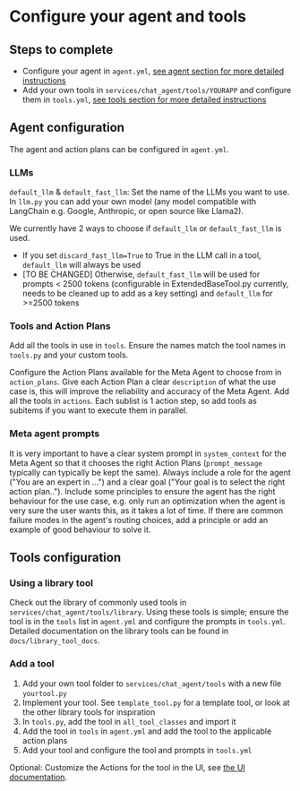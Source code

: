 # Configure your agent and tools

## Steps to complete
- Configure your agent in `agent.yml`, [see agent section for more detailed instructions](#agent-configuration)
- Add your own tools in `services/chat_agent/tools/YOURAPP` and configure them in `tools.yml`, [see tools section for more detailed instructions](#tools-configuration)


## Agent configuration

The agent and action plans can be configured in `agent.yml`.

### LLMs

`default_llm` & `default_fast_llm`: Set the name of the LLMs you want to use. In `llm.py` you can add your own model (any model compatible with LangChain e.g. Google, Anthropic, or open source like Llama2).

We currently have 2 ways to choose if `default_llm` or `default_fast_llm` is used.
- If you set `discard_fast_llm=True` to True in the LLM call in a tool, `default_llm` will always be used
- [TO BE CHANGED] Otherwise, `default_fast_llm` will be used for prompts < 2500 tokens (configurable in ExtendedBaseTool.py currently, needs to be cleaned up to add as a key setting) and `default_llm` for >=2500 tokens

### Tools and Action Plans
Add all the tools in use in `tools`. Ensure the names match the tool names in `tools.py` and your custom tools.

Configure the Action Plans available for the Meta Agent to choose from in `action_plans`. Give each Action Plan a clear `description` of what the use case is, this will improve the reliability and accuracy of the Meta Agent. Add all the tools in `actions`. Each sublist is 1 action step, so add tools as subitems if you want to execute them in parallel.

### Meta agent prompts

It is very important to have a clear system prompt in `system_context` for the Meta Agent so that it chooses the right Action Plans (`prompt_message` typically can typically be kept the same). Always include a role for the agent ("You are an expert in ...") and a clear goal ("Your goal is to select the right action plan.."). Include some principles to ensure the agent has the right behaviour for the use case, e.g. only run an optimization when the agent is very sure the user wants this, as it takes a lot of time. If there are common failure modes in the agent's routing choices, add a principle or add an example of good behaviour to solve it.

## Tools configuration

### Using a library tool
Check out the library of commonly used tools in `services/chat_agent/tools/library`. Using these tools is simple; ensure the tool is in the `tools` list in `agent.yml` and configure the prompts in `tools.yml`. Detailed documentation on the library tools can be found in `docs/library_tool_docs`.

### Add a tool

1) Add your own tool folder to `services/chat_agent/tools` with a new file `yourtool.py`
2) Implement your tool. See `template_tool.py` for a template tool, or look at the other library tools for inspiration
3) In `tools.py`, add the tool in `all_tool_classes` and import it
4) Add the tool in `tools` in `agent.yml` and add the tool to the applicable action plans
5) Add your tool and configure the tool and prompts in `tools.yml`

Optional:
Customize the Actions for the tool in the UI, see [the UI documentation](configure_ui.md).
